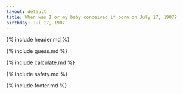 ```yaml
---
layout: default
title: When was I or my baby conceived if born on July 17, 1907?
birthday: Jul 17, 1907
---
```


{% include header.md %}

{% include guess.md %}

{% include calculate.md %}

{% include safety.md %}

{% include footer.md %}



